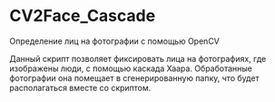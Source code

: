 # CV2Face_Cascade
Определение лиц на фотографии с помощью OpenCV

Данный скрипт позволяет фиксировать лица на фотографиях, где изображены люди, с помощью каскада Хаара.
Обработанные фотографии она помещает в сгенерированную папку, что будет располагаться вместе со скриптом.
